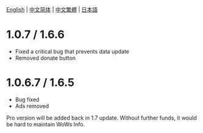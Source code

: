[English](https://github.com/HenryQuan/WoWs-Info-Re/blob/master/log/en.md) | [中文简体](https://github.com/HenryQuan/WoWs-Info-Re/blob/master/log/zh.md) | [中文繁體](https://github.com/HenryQuan/WoWs-Info-Re/blob/master/log/zh-hant.md) | [日本語](https://github.com/HenryQuan/WoWs-Info-Re/blob/master/log/ja.md)

# 1.0.7 / 1.6.6
- Fixed a critical bug that prevents data update
- Removed donate button

# 1.0.6.7 / 1.6.5
- Bug fixed
- Ads removed

Pro version will be added back in 1.7 update. 
Without further funds, it would be hard to maintain WoWs Info.
